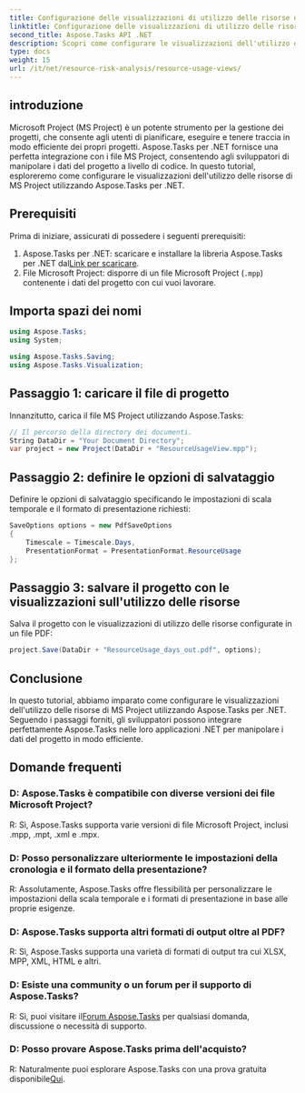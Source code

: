 ```yaml
---
title: Configurazione delle visualizzazioni di utilizzo delle risorse di MS Project in Aspose.Tasks
linktitle: Configurazione delle visualizzazioni di utilizzo delle risorse in Aspose.Tasks
second_title: Aspose.Tasks API .NET
description: Scopri come configurare le visualizzazioni dell'utilizzo delle risorse di MS Project utilizzando Aspose.Tasks per .NET. Guida passo passo con esempi di codice inclusi.
type: docs
weight: 15
url: /it/net/resource-risk-analysis/resource-usage-views/
---
```

## introduzione
Microsoft Project (MS Project) è un potente strumento per la gestione dei progetti, che consente agli utenti di pianificare, eseguire e tenere traccia in modo efficiente dei propri progetti. Aspose.Tasks per .NET fornisce una perfetta integrazione con i file MS Project, consentendo agli sviluppatori di manipolare i dati del progetto a livello di codice. In questo tutorial, esploreremo come configurare le visualizzazioni dell'utilizzo delle risorse di MS Project utilizzando Aspose.Tasks per .NET.
## Prerequisiti
Prima di iniziare, assicurati di possedere i seguenti prerequisiti:
1.  Aspose.Tasks per .NET: scaricare e installare la libreria Aspose.Tasks per .NET dal[Link per scaricare](https://releases.aspose.com/tasks/net/).
2. File Microsoft Project: disporre di un file Microsoft Project (`.mpp`) contenente i dati del progetto con cui vuoi lavorare.

## Importa spazi dei nomi
```csharp
using Aspose.Tasks;
using System;

using Aspose.Tasks.Saving;
using Aspose.Tasks.Visualization;
```
## Passaggio 1: caricare il file di progetto
Innanzitutto, carica il file MS Project utilizzando Aspose.Tasks:
```csharp
// Il percorso della directory dei documenti.
String DataDir = "Your Document Directory";
var project = new Project(DataDir + "ResourceUsageView.mpp");
```
## Passaggio 2: definire le opzioni di salvataggio
Definire le opzioni di salvataggio specificando le impostazioni di scala temporale e il formato di presentazione richiesti:
```csharp
SaveOptions options = new PdfSaveOptions
{
    Timescale = Timescale.Days,
    PresentationFormat = PresentationFormat.ResourceUsage
};
```
## Passaggio 3: salvare il progetto con le visualizzazioni sull'utilizzo delle risorse
Salva il progetto con le visualizzazioni di utilizzo delle risorse configurate in un file PDF:
```csharp
project.Save(DataDir + "ResourceUsage_days_out.pdf", options);
```

## Conclusione
In questo tutorial, abbiamo imparato come configurare le visualizzazioni dell'utilizzo delle risorse di MS Project utilizzando Aspose.Tasks per .NET. Seguendo i passaggi forniti, gli sviluppatori possono integrare perfettamente Aspose.Tasks nelle loro applicazioni .NET per manipolare i dati del progetto in modo efficiente.

## Domande frequenti
### D: Aspose.Tasks è compatibile con diverse versioni dei file Microsoft Project?
R: Sì, Aspose.Tasks supporta varie versioni di file Microsoft Project, inclusi .mpp, .mpt, .xml e .mpx.
### D: Posso personalizzare ulteriormente le impostazioni della cronologia e il formato della presentazione?
R: Assolutamente, Aspose.Tasks offre flessibilità per personalizzare le impostazioni della scala temporale e i formati di presentazione in base alle proprie esigenze.
### D: Aspose.Tasks supporta altri formati di output oltre al PDF?
R: Sì, Aspose.Tasks supporta una varietà di formati di output tra cui XLSX, MPP, XML, HTML e altri.
### D: Esiste una community o un forum per il supporto di Aspose.Tasks?
 R: Sì, puoi visitare il[Forum Aspose.Tasks](https://forum.aspose.com/c/tasks/15) per qualsiasi domanda, discussione o necessità di supporto.
### D: Posso provare Aspose.Tasks prima dell'acquisto?
 R: Naturalmente puoi esplorare Aspose.Tasks con una prova gratuita disponibile[Qui](https://releases.aspose.com/).